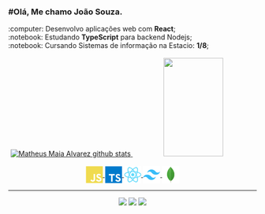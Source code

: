 

<div>
      <h3>#Olá, Me chamo João Souza.</h3>
      :computer:  Desenvolvo aplicações web com <strong>React</strong>; <br>
      :notebook:  Estudando <strong>TypeScript</strong> para backend Nodejs; <br>
      :notebook:  Cursando Sistemas de informação na Estacio: <strong>1/8</strong>; <br>
      <br>
 </div>

<div align="center">
  <a href="https://github.com/JoaoSouz4
">
        
<div align="center">  
  <img width="49%" height="200px" src="https://github-readme-stats.vercel.app/api?username=Joaosouz4&show_icons=true&count_private=true&hide_border=true&title_color=00bfbf&icon_color=00bfbf&text_color=c9d1d9&bg_color=0d1117" alt="Matheus Maia Alvarez github stats" /> 
  <img width="49%" height="200px" src="https://github-readme-stats.vercel.app/api/top-langs/?username=JoaoSouz4&layout=compact&hide_border=true&title_color=00bfbf&text_color=00bfbf&bg_color=0d1117" />
</div>


       
</div>
  <div style="display: inline_block" align="center"><br>
  <img align="center"  height="35" width="35" src="https://raw.githubusercontent.com/devicons/devicon/master/icons/javascript/javascript-plain.svg">
  <img align="center"  height="35" width="35" src="https://raw.githubusercontent.com/devicons/devicon/master/icons/typescript/typescript-plain.svg">
  <img align="center"  height="35" width="35" src="https://raw.githubusercontent.com/devicons/devicon/master/icons/react/react-original.svg">
  <img align="center"  height="35" width="35" src="https://github.com/devicons/devicon/blob/master/icons/tailwindcss/tailwindcss-plain.svg">
  
  <img align="center" alt="Rafa-Mongo" height="35" width="35" src="https://raw.githubusercontent.com/devicons/devicon/master/icons/mongodb/mongodb-original.svg">
</div>
  
  <div>
    <hr>
  </div>
  
  <div align="center"> 
  <a href="https://www.instagram.com/jv.art.0/" target="_blank"><img src="https://img.shields.io/badge/-Instagram-%23E4405F?style=for-the-badge&logo=instagram&logoColor=white" target="_blank"></a>
  <a href = "mailto:joaosouz8@gmail.com"><img src="https://img.shields.io/badge/-Gmail-%23333?style=for-the-badge&logo=gmail&logoColor=white" target="_blank"></a>
  <a href="https://www.linkedin.com/in/jo%C3%A3o-vitor-souza-508a30231/" target="_blank"><img src="https://img.shields.io/badge/-LinkedIn-%230077B5?style=for-the-badge&logo=linkedin&logoColor=white" target="_blank"></a> 
</div>
